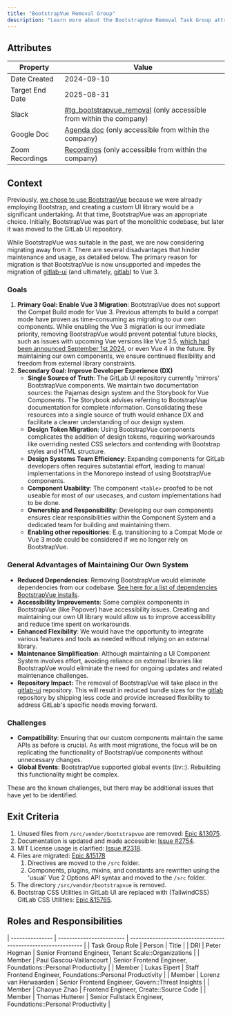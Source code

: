 ```yaml
---
title: "BootstrapVue Removal Group"
description: "Learn more about the BootstrapVue Removal Task Group attributes, goals, roles and responsibilities."
---
```


## Attributes

| Property        | Value                                                                                                                                   |
| --------------- | --------------------------------------------------------------------------------------------------------------------------------------- |
| Date Created    | 2024-09-10                                                                                                                              |
| Target End Date | 2025-08-31                                                                                                                              |
| Slack           | [#tg_bootstrapvue_removal](https://gitlab.enterprise.slack.com/archives/C07LB4P1FST) (only accessible from within the company)          |
| Google Doc      | [Agenda doc](https://docs.google.com/document/d/1L1-4evYtCATuAYam1ZJOrgBcGZIg0jA1P20gtBfWTsI) (only accessible from within the company) |
| Zoom Recordings | [Recordings](https://drive.google.com/drive/folders/1sHgSixs41YgTN7hnklP7oosWtPLOxWGm) (only accessible from within the company)        |

## Context

Previously, [we chose to use BootstrapVue](https://gitlab.com/groups/gitlab-org/frontend/-/epics/1) because we were already employing Bootstrap, and creating a custom UI library would be a significant undertaking. At that time, BootstrapVue was an appropriate choice. Initially, BootstrapVue was part of the monolithic codebase, but later it was moved to the GitLab UI repository.

While BootstrapVue was suitable in the past, we are now considering migrating away from it. There are several disadvantages that hinder maintenance and usage, as detailed below. The primary reason for migration is that BootstrapVue is now unsupported and impedes the migration of [gitlab-ui](https://gitlab.com/gitlab-org/gitlab-ui) (and ultimately, [gitlab](https://gitlab.com/gitlab-org/gitlab/)) to Vue 3.

### Goals

1. **Primary Goal: Enable Vue 3 Migration**: BootstrapVue does not support the Compat Build mode for Vue 3. Previous attempts to build a compat mode have proven as time-consuming as migrating to our own components. While enabling the Vue 3 migration is our immediate priority, removing BootstrapVue would prevent potential future blocks, such as issues with upcoming Vue versions like Vue 3.5, [which had been announced September 1st 2024](https://blog.vuejs.org/posts/vue-3-5), or even Vue 4 in the future. By maintaining our own components, we ensure continued flexibility and freedom from external library constraints.
2. **Secondary Goal: Improve Developer Experience (DX)**
   - **Single Source of Truth**: The GitLab UI repository currently 'mirrors' BootstrapVue components. We maintain two documentation sources: the Pajamas design system and the Storybook for Vue Components. The Storybook advises referring to BootstrapVue documentation for complete information. Consolidating these resources into a single source of truth would enhance DX and facilitate a clearer understanding of our design system.
   - **Design Token Migration**: Using BootstrapVue components complicates the addition of design tokens, requiring workarounds like overriding nested CSS selectors and contending with Bootstrap styles and HTML structure.
   - **Design Systems Team Efficiency**: Expanding components for GitLab developers often requires substantial effort, leading to manual implementations in the Monorepo instead of using BootstrapVue components.
   - **Component Usability**: The component `<table>` proofed to be not useable for most of our usecases, and custom implementations had to be done.
   - **Ownership and Responsibility**: Developing our own components ensures clear responsibilities within the Component System and a dedicated team for building and maintaining them.
   - **Enabling other repositiories**: E.g. transitioning to a Compat Mode or Vue 3 mode could be considered if we no longer rely on BootstrapVue.

### General Advantages of Maintaining Our Own System

- **Reduced Dependencies**: Removing BootstrapVue would eliminate dependencies from our codebase. [See here for a list of dependencies BootstrapVue installs](https://github.com/bootstrap-vue/bootstrap-vue/blob/dev/package.json).
- **Accessibility Improvements**: Some complex components in BootstrapVue (like Popover) have accessibility issues. Creating and maintaining our own UI library would allow us to improve accessibility and reduce time spent on workarounds.
- **Enhanced Flexibility**: We would have the opportunity to integrate various features and tools as needed without relying on an external library.
- **Maintenance Simplification**: Although maintaining a UI Component System involves effort, avoiding reliance on external libraries like BootstrapVue would eliminate the need for ongoing updates and related maintenance challenges.
- **Repository Impact:** The removal of BootstrapVue will take place in the [gitlab-ui](https://gitlab.com/gitlab-org/gitlab-ui) repository. This will result in reduced bundle sizes for the [gitlab](https://gitlab.com/gitlab-org/gitlab/) repository by shipping less code and provide increased flexibility to address GitLab's specific needs moving forward.

### Challenges

- **Compatibility**: Ensuring that our custom components maintain the same APIs as before is crucial. As with most migrations, the focus will be on replicating the functionality of BootstrapVue components without unnecessary changes.
- **Global Events**: BootstrapVue supported global events (bv::). Rebuilding this functionality might be complex.

These are the known challenges, but there may be additional issues that have yet to be identified.

## Exit Criteria

1. Unused files from `/src/vendor/bootstrapvue` are removed: [Epic &13075](https://gitlab.com/groups/gitlab-org/-/epics/13075).
2. Documentation is updated and made accessible: [Issue #2754](https://gitlab.com/gitlab-org/gitlab-ui/-/issues/2754).
3. MIT License usage is clarified: [Issue #2318](https://gitlab.com/gitlab-com/legal-and-compliance/-/issues/2318).
4. Files are migrated: [Epic &15178](https://gitlab.com/groups/gitlab-org/-/epics/15178)
   1. Directives are moved to the `/src` folder.
   2. Components, plugins, mixins, and constants are rewritten using the 'usual' Vue 2 Options API syntax and moved to the `/src` folder.
5. The directory `/src/vendor/bootstrapvue` is removed.
6. Bootstrap CSS Utilities in GitLab UI are replaced with (TailwindCSS) GitLab CSS Utilities: [Epic &15765](https://gitlab.com/groups/gitlab-org/-/epics/15765).

## Roles and Responsibilities

| --------------- | ------------------------ | ------------------------------------------------------------- |
| Task Group Role | Person                   | Title                                                         |
| DRI             | Peter Hegman             | Senior Frontend Engineer, Tenant Scale::Organizations         |
| Member          | Paul Gascou-Vaillancourt | Senior Frontend Engineer, Foundations::Personal Productivity  |
| Member          | Lukas Eipert             | Staff Frontend Engineer, Foundations::Personal Productivity   |
| Member          | Lorenz van Herwaarden    | Senior Frontend Engineer, Govern::Threat Insights             |
| Member          | Chaoyue Zhao             | Frontend Engineer, Create::Source Code                        |
| Member          | Thomas Hutterer          | Senior Fullstack Engineer, Foundations::Personal Productivity |
